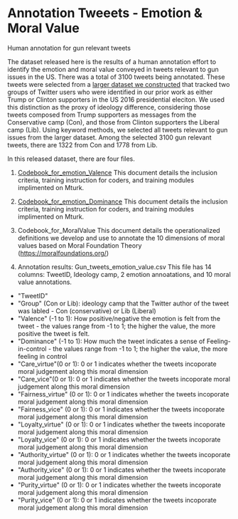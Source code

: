 # Annotation Tweeets - Emotion & Moral Value
Human annotation for gun relevant tweets

The dataset released here is the results of a human annotation effort to identify the emotion and moral value conveyed in tweets relevant to gun issues in the US. There was a total of 3100 tweets being annotated. These tweets were selected from a [larger dataset we constructed](https://github.com/picsolab/TRIBAL-release) that tracked two groups of Twitter users who were identified in our prior work as either Trump or Clinton supporters in the US 2016 presidential eleciton. We used this distinction as the proxy of ideology difference, considering those tweets composed from Trump supporters as messages from the Conservative camp (Con), and those from Clinton supporters the Liberal camp (Lib). Using keyword methods, we selected all tweets relevant to gun issues from the larger dataset. Among the selected 3100 gun relevant tweets, there are 1322 from Con and 1778 from Lib.

In this released dataset, there are four files.

1. [Codebook_for_emotion_Valence](Codebook_Emotion_Dominance.pdf)
This document details the inclusion criteria, training instruction for coders, and training modules implimented on Mturk.

2. [Codebook_for_emotion_Dominance](Codebook_Emotion_Dominance.pdf)
This document details the inclusion criteria, training instruction for coders, and training modules implimented on Mturk.

3. Codebook_for_MoralValue
This document details the operationalized definitions we develop and use to annotate the 10 dimensions of moral values based on Moral Foundation Theory (https://moralfoundations.org/)

4. Annotation results: Gun_tweets_emotion_value.csv
This file has 14 columns: TweetID, Ideology camp, 2 emotion annoatations, and 10 moral value annotations.

* "TweetID"
* "Group" (Con or Lib): ideology camp that the Twitter author of the tweet was labled - Con (conservative) or Lib (Liberal)
* "Valence" (-1 to 1): How positive/negative the emotion is felt from the tweet - the values range from -1 to 1; the higher the value, the more positive the tweet is felt.
* "Dominance" (-1 to 1): How much the tweet indicates a sense of Feeling-in-control - the values range from -1 to 1; the higher the value, the more feeling in control
* "Care_virtue"(0 or 1): 0 or 1 indicates whether the tweets incoporate moral judgement along this moral dimension
* "Care_vice"(0 or 1): 0 or 1 indicates whether the tweets incoporate moral judgement along this moral dimension
* "Fairness_virtue" (0 or 1): 0 or 1 indicates whether the tweets incoporate moral judgement along this moral dimension
* "Fairness_vice" (0 or 1): 0 or 1 indicates whether the tweets incoporate moral judgement along this moral dimension
* "Loyalty_virtue" (0 or 1): 0 or 1 indicates whether the tweets incoporate moral judgement along this moral dimension
* "Loyalty_vice" (0 or 1): 0 or 1 indicates whether the tweets incoporate moral judgement along this moral dimension
* "Authority_virtue" (0 or 1): 0 or 1 indicates whether the tweets incoporate moral judgement along this moral dimension
* "Authority_vice" (0 or 1): 0 or 1 indicates whether the tweets incoporate moral judgement along this moral dimension
* "Purity_virtue" (0 or 1): 0 or 1 indicates whether the tweets incoporate moral judgement along this moral dimension
* "Purity_vice" (0 or 1): 0 or 1 indicates whether the tweets incoporate moral judgement along this moral dimension
